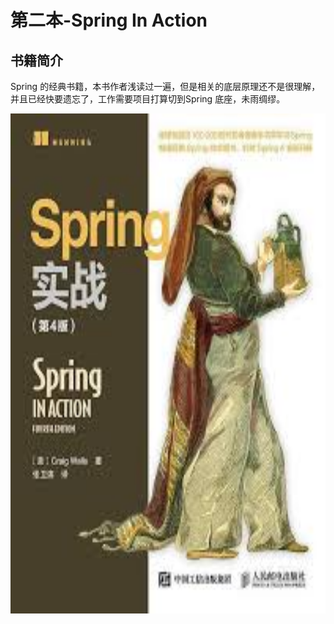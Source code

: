 # 第二本-Spring In Action

## 书籍简介

Spring  的经典书籍，本书作者浅读过一遍，但是相关的底层原理还不是很理解，并且已经快要遗忘了，工作需要项目打算切到Spring 底座，未雨绸缪。

<div align="center">
	<img alt="" src="images/2-1.jpg" height="800px"  style="margin: 0 auto;" />
</div>

